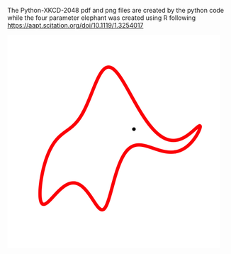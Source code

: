 The Python-XKCD-2048 pdf and png files are created by the python code while the four parameter elephant was created using R following
https://aapt.scitation.org/doi/10.1119/1.3254017

![Four Parameter Elephant](elephant.png)
